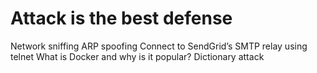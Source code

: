 # Attack is the best defense
Network sniffing
ARP spoofing
Connect to SendGrid’s SMTP relay using telnet
What is Docker and why is it popular?
Dictionary attack
